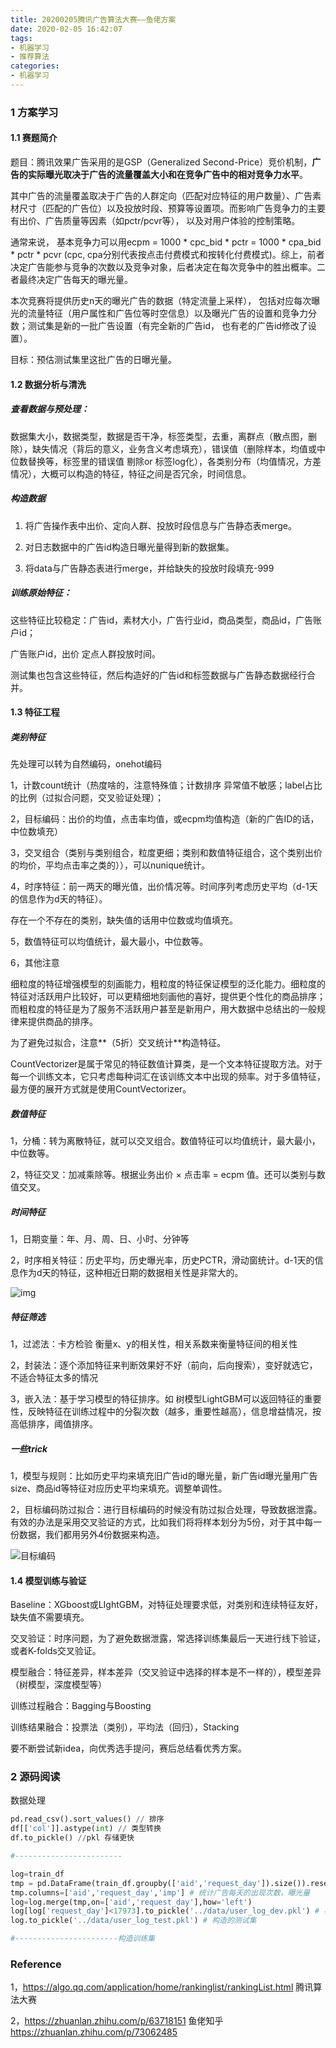 ```yaml
---
title: 20200205腾讯广告算法大赛——鱼佬方案
date: 2020-02-05 16:42:07
tags:
- 机器学习
- 推荐算法
categories:
- 机器学习
---
```






### 1 方案学习

#### 1.1 赛题简介

题目：腾讯效果广告采用的是GSP（Generalized Second-Price）竞价机制，**广告的实际曝光取决于广告的流量覆盖大小和在竞争广告中的相对竞争力水平**。

其中广告的流量覆盖取决于广告的人群定向（匹配对应特征的用户数量）、广告素材尺寸（匹配的广告位）以及投放时段、预算等设置项。而影响广告竞争力的主要有出价、广告质量等因素（如pctr/pcvr等）， 以及对用户体验的控制策略。

通常来说， 基本竞争力可以用ecpm = 1000 * cpc_bid * pctr = 1000 * cpa_bid * pctr * pcvr (cpc, cpa分别代表按点击付费模式和按转化付费模式)。综上，前者决定广告能参与竞争的次数以及竞争对象，后者决定在每次竞争中的胜出概率。二者最终决定广告每天的曝光量。

本次竞赛将提供历史n天的曝光广告的数据（特定流量上采样）， 包括对应每次曝光的流量特征（用户属性和广告位等时空信息）以及曝光广告的设置和竞争力分数；测试集是新的一批广告设置（有完全新的广告id， 也有老的广告id修改了设置）。 

目标：预估测试集里这批广告的日曝光量。



#### 1.2 数据分析与清洗

##### 查看数据与预处理：

数据集大小，数据类型，数据是否干净，标签类型，去重，离群点（散点图，删除），缺失情况（背后的意义，业务含义考虑填充），错误值（删除样本，均值或中位数替换等，标签里的错误值 剔除or 标签log化），各类别分布（均值情况，方差情况），大概可以构造的特征，特征之间是否冗余，时间信息。



##### 构造数据

1. 将广告操作表中出价、定向人群、投放时段信息与广告静态表merge。

2. 对日志数据中的广告id构造日曝光量得到新的数据集。

3. 将data与广告静态表进行merge，并给缺失的投放时段填充-999



##### 训练原始特征：

这些特征比较稳定：广告id，素材大小，广告行业id，商品类型，商品id，广告账户id；

广告账户id，出价 定点人群投放时间。

测试集也包含这些特征，然后构造好的广告id和标签数据与广告静态数据经行合并。



#### 1.3 特征工程

##### 类别特征

先处理可以转为自然编码，onehot编码

1，计数count统计（热度啥的，注意特殊值；计数排序 异常值不敏感；label占比的比例（过拟合问题，交叉验证处理）；

2，目标编码：出价的均值，点击率均值，或ecpm均值构造（新的广告ID的话，中位数填充）

3，交叉组合（类别与类别组合，粒度更细；类别和数值特征组合，这个类别出价的均价，平均点击率之类的）），可以nunique统计。

4，时序特征：前一两天的曝光值，出价情况等。时间序列考虑历史平均（d-1天的信息作为d天的特征）。

存在一个不存在的类别，缺失值的话用中位数或均值填充。

5，数值特征可以均值统计，最大最小，中位数等。

6，其他注意

细粒度的特征增强模型的刻画能力，粗粒度的特征保证模型的泛化能力。细粒度的特征对活跃用户比较好，可以更精细地刻画他的喜好，提供更个性化的商品排序；而粗粒度的特征是为了服务不活跃用户甚至是新用户，用大数据中总结出的一般规律来提供商品的排序。

为了避免过拟合，注意**（5折）交叉统计**构造特征。

CountVectorizer是属于常见的特征数值计算类，是一个文本特征提取方法。对于每一个训练文本，它只考虑每种词汇在该训练文本中出现的频率。对于多值特征，最方便的展开方式就是使用CountVectorizer。



##### 数值特征

1，分桶：转为离散特征，就可以交叉组合。数值特征可以均值统计，最大最小，中位数等。

2，特征交叉：加减乘除等。根据业务出价 × 点击率 = ecpm 值。还可以类别与数值交叉。



##### 时间特征

1，日期变量：年、月、周、日、小时、分钟等

2，时序相关特征：历史平均，历史曝光率，历史PCTR，滑动窗统计。d-1天的信息作为d天的特征，这种相近日期的数据相关性是非常大的。

![img](https://pic4.zhimg.com/80/v2-13ed138d221b38e7948060114a450907_720w.jpg)

##### 特征筛选

1，过滤法：卡方检验 衡量x、y的相关性，相关系数来衡量特征间的相关性

2，封装法：逐个添加特征来判断效果好不好（前向，后向搜索），变好就选它，不适合特征太多的情况

3，嵌入法：基于学习模型的特征排序。如 树模型LightGBM可以返回特征的重要性，反映特征在训练过程中的分裂次数（越多，重要性越高），信息增益情况，按高低排序，阈值排序。



##### 一些trick

1，模型与规则：比如历史平均来填充旧广告id的曝光量，新广告id曝光量用广告size、商品id等特征对应历史平均来填充。调整单调性。

2，目标编码防过拟合：进行目标编码的时候没有防过拟合处理，导致数据泄露。有效的办法是采用交叉验证的方式，比如我们将将样本划分为5份，对于其中每一份数据，我们都用另外4份数据来构造。

![目标编码](https://pic4.zhimg.com/80/v2-3e624280c6761bda895810e3b9d9c3af_720w.jpg)



#### 1.4 模型训练与验证

Baseline：XGboost或LIghtGBM，对特征处理要求低，对类别和连续特征友好，缺失值不需要填充。

交叉验证：时序问题，为了避免数据泄露，常选择训练集最后一天进行线下验证，或者K-folds交叉验证。

模型融合：特征差异，样本差异（交叉验证中选择的样本是不一样的），模型差异（树模型，深度模型等）

训练过程融合：Bagging与Boosting

训练结果融合：投票法（类别），平均法（回归），Stacking

要不断尝试新idea，向优秀选手提问，赛后总结看优秀方案。



### 2 源码阅读

数据处理

```python
pd.read_csv().sort_values() // 排序
df[['col']].astype(int) // 类型转换
df.to_pickle() //pkl 存储更快

#------------------------

log=train_df
tmp = pd.DataFrame(train_df.groupby(['aid','request_day']).size()).reset_index()
tmp.columns=['aid','request_day','imp'] # 统计广告每天的出现次数，曝光量
log=log.merge(tmp,on=['aid','request_day'],how='left')
log[log['request_day']<17973].to_pickle('../data/user_log_dev.pkl') # 构造验证集
log.to_pickle('../data/user_log_test.pkl') # 构造的测试集

#-----------------------构造训练集

```





### Reference

1，https://algo.qq.com/application/home/rankinglist/rankingList.html 腾讯算法大赛

2，https://zhuanlan.zhihu.com/p/63718151 鱼佬知乎 https://zhuanlan.zhihu.com/p/73062485






